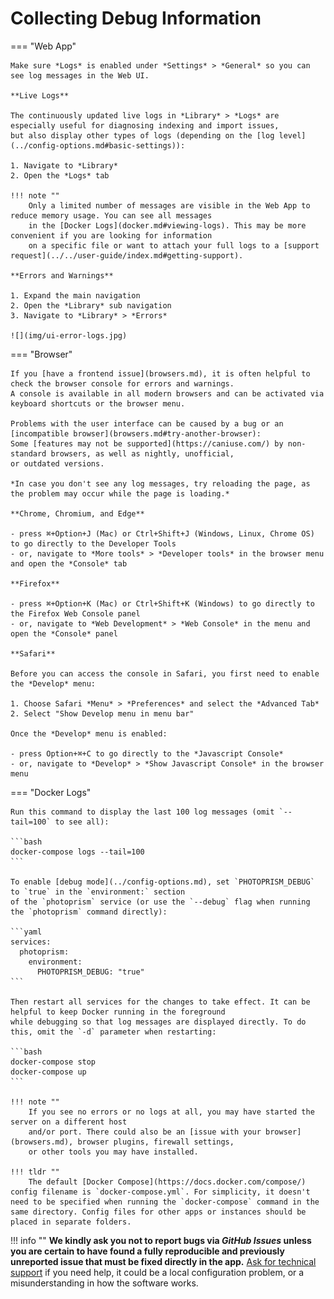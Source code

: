 # Collecting Debug Information

=== "Web App"

    Make sure *Logs* is enabled under *Settings* > *General* so you can see log messages in the Web UI.

    **Live Logs**

    The continuously updated live logs in *Library* > *Logs* are especially useful for diagnosing indexing and import issues,
    but also display other types of logs (depending on the [log level](../config-options.md#basic-settings)):

    1. Navigate to *Library*
    2. Open the *Logs* tab
   
    !!! note ""
        Only a limited number of messages are visible in the Web App to reduce memory usage. You can see all messages
        in the [Docker Logs](docker.md#viewing-logs). This may be more convenient if you are looking for information
        on a specific file or want to attach your full logs to a [support request](../../user-guide/index.md#getting-support).

    **Errors and Warnings**

    1. Expand the main navigation
    2. Open the *Library* sub navigation
    3. Navigate to *Library* > *Errors*

    ![](img/ui-error-logs.jpg)

=== "Browser"
    
    If you [have a frontend issue](browsers.md), it is often helpful to check the browser console for errors and warnings.
    A console is available in all modern browsers and can be activated via keyboard shortcuts or the browser menu.

    Problems with the user interface can be caused by a bug or an [incompatible browser](browsers.md#try-another-browser):
    Some [features may not be supported](https://caniuse.com/) by non-standard browsers, as well as nightly, unofficial,
    or outdated versions.

    *In case you don't see any log messages, try reloading the page, as the problem may occur while the page is loading.*
    
    **Chrome, Chromium, and Edge**

    - press ⌘+Option+J (Mac) or Ctrl+Shift+J (Windows, Linux, Chrome OS) to go directly to the Developer Tools
    - or, navigate to *More tools* > *Developer tools* in the browser menu and open the *Console* tab

    **Firefox**

    - press ⌘+Option+K (Mac) or Ctrl+Shift+K (Windows) to go directly to the Firefox Web Console panel
    - or, navigate to *Web Development* > *Web Console* in the menu and open the *Console* panel

    **Safari**

    Before you can access the console in Safari, you first need to enable the *Develop* menu:

    1. Choose Safari *Menu* > *Preferences* and select the *Advanced Tab*
    2. Select "Show Develop menu in menu bar"

    Once the *Develop* menu is enabled:

    - press Option+⌘+C to go directly to the *Javascript Console*
    - or, navigate to *Develop* > *Show Javascript Console* in the browser menu

=== "Docker Logs"

    Run this command to display the last 100 log messages (omit `--tail=100` to see all):

    ```bash
    docker-compose logs --tail=100
    ```
    
    To enable [debug mode](../config-options.md), set `PHOTOPRISM_DEBUG` to `true` in the `environment:` section
    of the `photoprism` service (or use the `--debug` flag when running the `photoprism` command directly):
    
    ```yaml
    services:
      photoprism:
        environment:
          PHOTOPRISM_DEBUG: "true"
    ```
    
    Then restart all services for the changes to take effect. It can be helpful to keep Docker running in the foreground
    while debugging so that log messages are displayed directly. To do this, omit the `-d` parameter when restarting:
    
    ```bash
    docker-compose stop
    docker-compose up 
    ```
    
    !!! note ""
        If you see no errors or no logs at all, you may have started the server on a different host
        and/or port. There could also be an [issue with your browser](browsers.md), browser plugins, firewall settings,
        or other tools you may have installed.
    
    !!! tldr ""
        The default [Docker Compose](https://docs.docker.com/compose/) config filename is `docker-compose.yml`. For simplicity, it doesn't need to be specified when running the `docker-compose` command in the same directory. Config files for other apps or instances should be placed in separate folders.

!!! info ""
    **We kindly ask you not to report bugs via *GitHub Issues* unless you are certain to have found a fully reproducible and previously unreported issue that must be fixed directly in the app.**
    [Ask for technical support](../../user-guide/index.md#getting-support) if you need help, it could be a local
    configuration problem, or a misunderstanding in how the software works.
